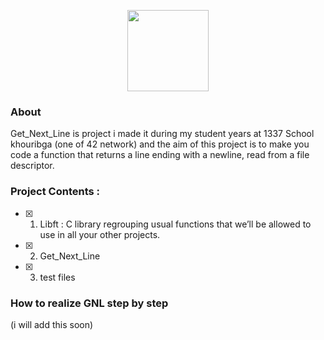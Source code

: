 
<p align="center">
    <img src="https://i.imgur.com/jm1e5Hk.jpg" height="130">
</p>

### About 
Get_Next_Line is project i made it during my student years at 1337 School khouribga (one of 42 network) and the aim of this project is to make you code a function that returns a line ending with a newline, read from a file descriptor.

### Project Contents :

- [x] 01. Libft : C library regrouping usual functions that we’ll be allowed to use in all your other projects.
- [x] 02. Get_Next_Line
- [x] 03. test files 

### How to realize GNL step by step 

(i will add this soon)
